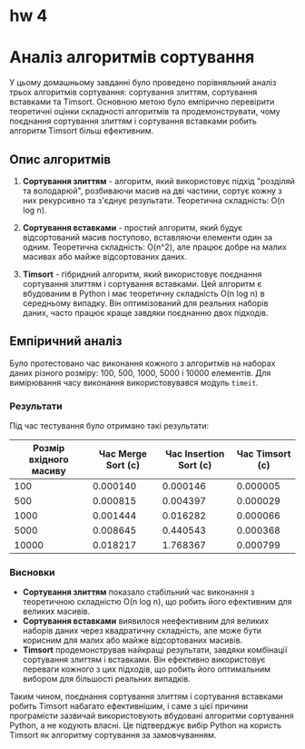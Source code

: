 # hw 4

# Аналіз алгоритмів сортування

У цьому домашньому завданні було проведено порівняльний аналіз трьох алгоритмів сортування: сортування злиттям, сортування вставками та Timsort. Основною метою було емпірично перевірити теоретичні оцінки складності алгоритмів та продемонструвати, чому поєднання сортування злиттям і сортування вставками робить алгоритм Timsort більш ефективним.

## Опис алгоритмів

1. **Сортування злиттям** - алгоритм, який використовує підхід "розділяй та володарюй", розбиваючи масив на дві частини, сортує кожну з них рекурсивно та з'єднує результати. Теоретична складність: O(n log n).

2. **Сортування вставками** - простий алгоритм, який будує відсортований масив поступово, вставляючи елементи один за одним. Теоретична складність: O(n^2), але працює добре на малих масивах або майже відсортованих даних.

3. **Timsort** - гібридний алгоритм, який використовує поєднання сортування злиттям і сортування вставками. Цей алгоритм є вбудованим в Python і має теоретичну складність O(n log n) в середньому випадку. Він оптимізований для реальних наборів даних, часто працює краще завдяки поєднанню двох підходів.

## Емпіричний аналіз

Було протестовано час виконання кожного з алгоритмів на наборах даних різного розміру: 100, 500, 1000, 5000 і 10000 елементів. Для вимірювання часу виконання використовувався модуль `timeit`.

### Результати

Під час тестування було отримано такі результати:

| Розмір вхідного масиву | Час Merge Sort (с) | Час Insertion Sort (с) | Час Timsort (с) |
|------------------------|---------------------|------------------------|-----------------|
| 100                    | 0.000140            | 0.000146               | 0.000005        |
| 500                    | 0.000815            | 0.004397               | 0.000029        |
| 1000                   | 0.001444            | 0.016282               | 0.000066        |
| 5000                   | 0.008645            | 0.440543               | 0.000368        |
| 10000                  | 0.018217            | 1.768367               | 0.000799        |

### Висновки

- **Сортування злиттям** показало стабільний час виконання з теоретичною складністю O(n log n), що робить його ефективним для великих масивів.
- **Сортування вставками** виявилося неефективним для великих наборів даних через квадратичну складність, але може бути корисним для малих або майже відсортованих масивів.
- **Timsort** продемонстрував найкращі результати, завдяки комбінації сортування злиттям і вставками. Він ефективно використовує переваги кожного з цих підходів, що робить його оптимальним вибором для більшості реальних випадків.

Таким чином, поєднання сортування злиттям і сортування вставками робить Timsort набагато ефективнішим, і саме з цієї причини програмісти зазвичай використовують вбудовані алгоритми сортування Python, а не кодують власні. Це підтверджує вибір Python на користь Timsort як алгоритму сортування за замовчуванням.

